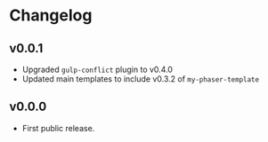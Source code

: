 Changelog
===============================================================================

## v0.0.1
-  Upgraded `gulp-conflict` plugin to v0.4.0
-  Updated main templates to include v0.3.2 of `my-phaser-template`

## v0.0.0
-  First public release.
